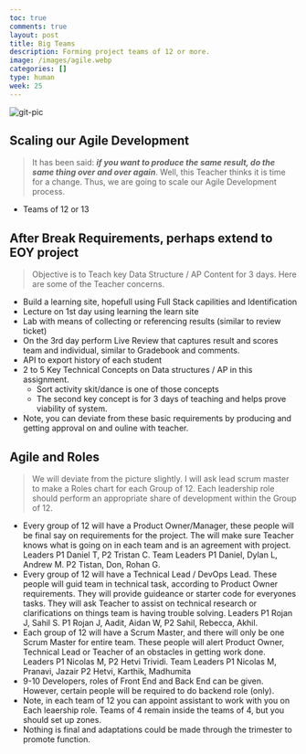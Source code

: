 ```yaml
---
toc: true
comments: true
layout: post
title: Big Teams
description: Forming project teams of 12 or more.
image: /images/agile.webp
categories: []
type: human
week: 25
---
```


![git-pic]({{site.baseurl}}/images/agile.webp)

## Scaling our Agile Development
> It has been said: ***if you want to produce the same result, do the same thing over and over again***.  Well, this Teacher thinks it is time for a change.   Thus, we are going to scale our Agile Development process.
- Teams of 12 or 13

## After Break Requirements, perhaps extend to EOY project
> Objective is to Teach key Data Structure / AP Content for 3 days.  Here are some of the Teacher concerns.
- Build a learning site, hopefull using Full Stack capilities and Identification
- Lecture on 1st day using learning the learn site
- Lab with means of collecting or referencing results (similar to review ticket)
- On the 3rd day perform Live Review that captures result and scores team and individual, similar to Gradebook and comments.
- API to export history of each student
- 2 to 5 Key Technical Concepts on Data structures / AP in this assignment.
    - Sort activity skit/dance is one of those concepts
    - The second key concept is for 3 days of teaching and helps prove viability of system.
- Note, you can deviate from these basic requirements by producing and getting approval on and ouline with teacher.

##  Agile and Roles
> We will deviate from the picture slightly.  I will ask lead scrum master to make a Roles chart for each Group of 12.  Each leadership role should perform an appropriate share of development within the Group of 12.  
- Every group of 12 will have a Product Owner/Manager, these people will be final say on requirements for the project.  The will make sure Teacher knows what is going on in each team and is an agreement with project.  Leaders P1 Daniel T, P2 Tristan C.  Team Leaders P1 Daniel, Dylan L, Andrew M.   P2 Tistan, Don, Rohan G.
- Every group of 12 will have a Technical Lead / DevOps Lead.  These people will guid team in technical task, according to Product Owner requirements.  They will provide guideance or starter code for everyones tasks.  They will ask Teacher to assist on technical research or clarifications on things team is having trouble solving. Leaders P1 Rojan J, Sahil S.  P1 Rojan J, Aadit, Aidan W, P2 Sahil, Rebecca, Akhil.
- Each group of 12 will have a Scrum Master, and there will only be one Scrum Master for entire team.  These people will alert Product Owner, Technical Lead or Teacher of an obstacles in getting work done.  Leaders P1 Nicolas M, P2 Hetvi Trividi.  Team Leaders P1 Nicolas M, Pranavi, Jazair  P2 Hetvi, Karthik, Madhumita
- 9-10 Developers, roles of Front End and Back End can be given.   However, certain people will be required to do backend role (only).
- Note, in each team of 12 you can appoint assistant to work with you on Each leaership role.  Teams of 4 remain inside the teams of 4, but you should set up zones.
- Nothing is final and adaptations could be made through the trimester to promote function.

